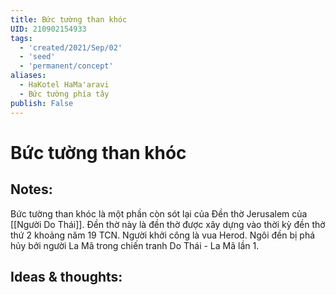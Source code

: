 ```yaml
---
title: Bức tường than khóc
UID: 210902154933
tags:
  - 'created/2021/Sep/02'
  - 'seed'
  - 'permanent/concept'
aliases:
  - HaKotel HaMa'aravi
  - Bức tường phía tây
publish: False
---
```

# Bức tường than khóc

## Notes:
Bức tường than khóc là một phần còn sót lại của Đền thờ Jerusalem của [[Người Do Thái]]. Đền thờ này là đền thờ được xây dựng vào thời kỳ đền thờ thứ 2 khoảng năm 19 TCN. Người khởi công là vua Herod. Ngôi đền bị phá hủy bởi người La Mã trong chiến tranh Do Thái - La Mã lần 1.

## Ideas & thoughts:
